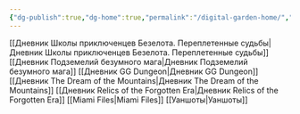 ```yaml
---
{"dg-publish":true,"dg-home":true,"permalink":"/digital-garden-home/","tags":["gardenEntry"],"dgPassFrontmatter":true}
---
```


[[Дневник Школы приключенцев Безелота. Переплетенные судьбы\|Дневник Школы приключенцев Безелота. Переплетенные судьбы]]
[[Дневник Подземелий безумного мага\|Дневник Подземелий безумного мага]]
[[Дневник GG Dungeon\|Дневник GG Dungeon]]
[[Дневник The Dream of the Mountains\|Дневник The Dream of the Mountains]]
[[Дневник Relics of the Forgotten Era\|Дневник Relics of the Forgotten Era]]
[[Miami Files\|Miami Files]]
[[Уаншоты\|Уаншоты]]
